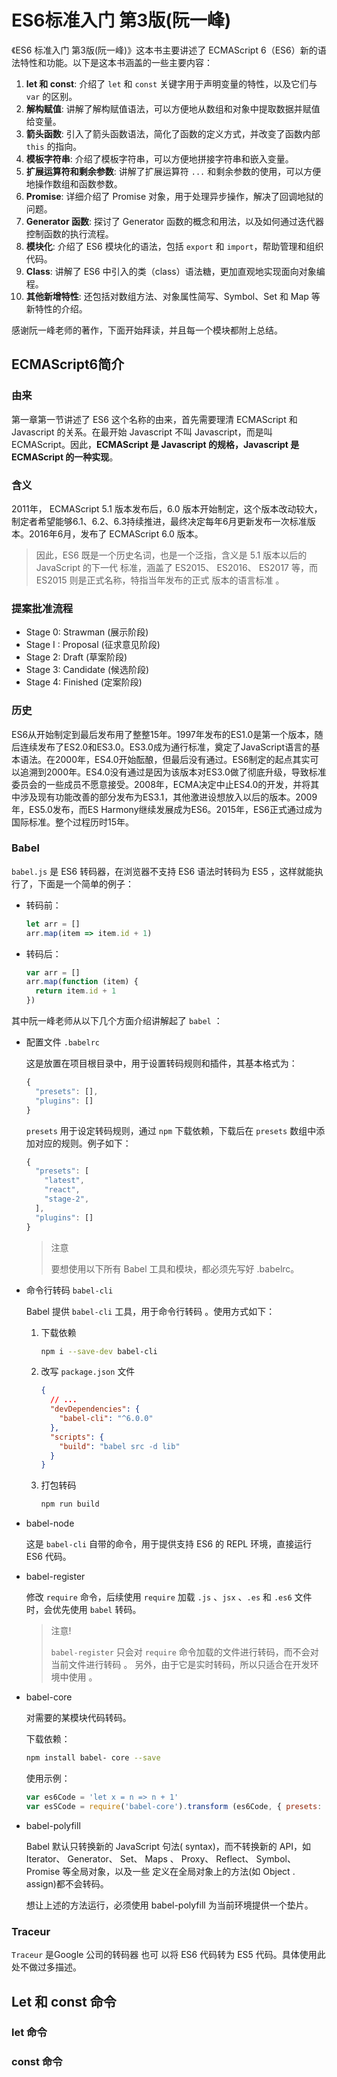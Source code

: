 # ES6标准入门 第3版(阮一峰)

《ES6 标准入门 第3版(阮一峰)》这本书主要讲述了 ECMAScript 6（ES6）新的语法特性和功能。以下是这本书涵盖的一些主要内容：

1. **let 和 const**: 介绍了 `let` 和 `const` 关键字用于声明变量的特性，以及它们与 `var` 的区别。
2. **解构赋值**: 讲解了解构赋值语法，可以方便地从数组和对象中提取数据并赋值给变量。
3. **箭头函数**: 引入了箭头函数语法，简化了函数的定义方式，并改变了函数内部 `this` 的指向。
4. **模板字符串**: 介绍了模板字符串，可以方便地拼接字符串和嵌入变量。
5. **扩展运算符和剩余参数**: 讲解了扩展运算符 `...` 和剩余参数的使用，可以方便地操作数组和函数参数。
6. **Promise**: 详细介绍了 Promise 对象，用于处理异步操作，解决了回调地狱的问题。
7. **Generator 函数**: 探讨了 Generator 函数的概念和用法，以及如何通过迭代器控制函数的执行流程。
8. **模块化**: 介绍了 ES6 模块化的语法，包括 `export` 和 `import`，帮助管理和组织代码。
9. **Class**: 讲解了 ES6 中引入的类（class）语法糖，更加直观地实现面向对象编程。
10. **其他新增特性**: 还包括对数组方法、对象属性简写、Symbol、Set 和 Map 等新特性的介绍。

感谢阮一峰老师的著作，下面开始拜读，并且每一个模块都附上总结。

## ECMAScript6简介

### 由来

第一章第一节讲述了 ES6 这个名称的由来，首先需要理清 ECMAScript 和 Javascript 的关系。在最开始 Javascript 不叫 Javascript，而是叫 ECMAScript。因此，**ECMAScript 是 Javascript 的规格，Javascript 是 ECMAScript 的一种实现**。

### 含义

2011年， ECMAScript 5.1 版本发布后，6.0 版本开始制定，这个版本改动较大，制定者希望能够6.1、6.2、6.3持续推进，最终决定每年6月更新发布一次标准版本。2016年6月，发布了 ECMAScript 6.0 版本。

> 因此，ES6 既是一个历史名词，也是一个泛指，含义是 5.1 版本以后的 JavaScript 的下一代 标准，涵盖了 ES2015、 ES2016、 ES2017 等，而 ES2015 则是正式名称，特指当年发布的正式 版本的语言标准 。

### 提案批准流程

- Stage 0: Strawman (展示阶段)
- Stage I : Proposal (征求意见阶段)
- Stage 2: Draft (草案阶段)
- Stage 3: Candidate (候选阶段)
- Stage 4: Finished (定案阶段)

### 历史

ES6从开始制定到最后发布用了整整15年。1997年发布的ES1.0是第一个版本，随后连续发布了ES2.0和ES3.0。ES3.0成为通行标准，奠定了JavaScript语言的基本语法。在2000年，ES4.0开始酝酿，但最后没有通过。ES6制定的起点其实可以追溯到2000年。ES4.0没有通过是因为该版本对ES3.0做了彻底升级，导致标准委员会的一些成员不愿意接受。2008年，ECMA决定中止ES4.0的开发，并将其中涉及现有功能改善的部分发布为ES3.1，其他激进设想放入以后的版本。2009年，ES5.0发布，而ES Harmony继续发展成为ES6。2015年，ES6正式通过成为国际标准。整个过程历时15年。

### Babel

`babel.js` 是 ES6 转码器，在浏览器不支持 ES6 语法时转码为 ES5 ，这样就能执行了，下面是一个简单的例子：

- 转码前：

  ```js
  let arr = []
  arr.map(item => item.id + 1)
  ```

- 转码后：

  ```js
  var arr = []
  arr.map(function (item) {
    return item.id + 1
  })
  ```

其中阮一峰老师从以下几个方面介绍讲解起了 `babel` ：

- 配置文件 `.babelrc` 

  这是放置在项目根目录中，用于设置转码规则和插件，其基本格式为：

  ```js
  {
    "presets": [],
    "plugins": []
  }
  ```

  `presets` 用于设定转码规则，通过 `npm` 下载依赖，下载后在 `presets` 数组中添加对应的规则。例子如下：

  ```js
  {
    "presets": [
      "latest",
      "react",
      "stage-2",
    ],
    "plugins": []
  }
  ```

  > 注意
  >
  > 要想使用以下所有 Babel 工具和模块，都必须先写好 .babelrc。

- 命令行转码 `babel-cli` 

  Babel 提供 `babel-cli` 工具，用于命令行转码 。使用方式如下：

  1. 下载依赖

     ```bash
     npm i --save-dev babel-cli
     ```

  2. 改写 `package.json` 文件

     ```json
     {
       // ...
       "devDependencies": {
         "babel-cli": "^6.0.0"
       },
       "scripts": {
         "build": "babel src -d lib"
       }
     }
     ```

  3. 打包转码

     ```bash
     npm run build
     ```

- babel-node

  这是 `babel-cli` 自带的命令，用于提供支持 ES6 的 REPL 环境，直接运行 ES6 代码。

- babel-register

  修改 `require` 命令，后续使用 `require` 加载 `.js` 、`jsx` 、`.es` 和 `.es6` 文件时，会优先使用 `babel` 转码。

  > 注意!
  >
  > `babel-register` 只会对 `require` 命令加载的文件进行转码，而不会对当前文件进行转码 。 另外，由于它是实时转码，所以只适合在开发环境中使用 。

- babel-core

  对需要的某模块代码转码。

  下载依赖：

  ```bash
  npm install babel- core --save
  ```

  使用示例：

  ```js
  var es6Code = 'let x = n => n + 1' 
  var esSCode = require('babel-core').transform (es6Code, { presets: [' latest']}).code;
  ```

- babel-polyfill

  Babel 默认只转换新的 JavaScript 句法( syntax)，而不转换新的 API，如 Iterator、 Generator、 Set、 Maps 、 Proxy、 Reflect、 Symbol、 Promise 等全局对象，以及一些 定义在全局对象上的方法(如 Object . assign)都不会转码。

  想让上述的方法运行，必须使用 babel-polyfill 为当前环境提供一个垫片。

### Traceur

`Traceur` 是Google 公司的转码器 也可 以将 ES6 代码转为 ES5 代码。具体使用此处不做过多描述。

## Let 和 const 命令

### let 命令

### const 命令